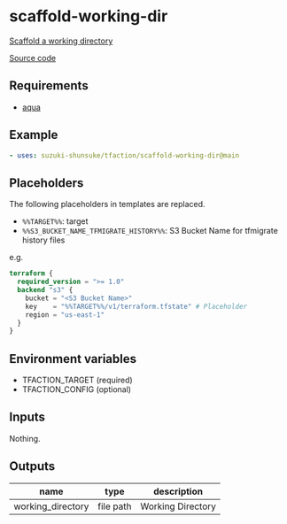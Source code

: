 # scaffold-working-dir

[Scaffold a working directory](/feature/scaffold-working-dir)

[Source code](https://github.com/suzuki-shunsuke/tfaction/tree/main/scaffold-working-dir)

## Requirements

* [aqua](https://aquaproj.github.io/)

## Example

```yaml
- uses: suzuki-shunsuke/tfaction/scaffold-working-dir@main
```

## Placeholders

The following placeholders in templates are replaced.

* `%%TARGET%%`: target
* `%%S3_BUCKET_NAME_TFMIGRATE_HISTORY%%`: S3 Bucket Name for tfmigrate history files

e.g.

```tf
terraform {
  required_version = ">= 1.0"
  backend "s3" {
    bucket = "<S3 Bucket Name>"
    key    = "%%TARGET%%/v1/terraform.tfstate" # Placeholder
    region = "us-east-1"
  }
}
```

## Environment variables

* TFACTION_TARGET (required)
* TFACTION_CONFIG (optional)

## Inputs

Nothing.

## Outputs

name | type | description
--- | --- | ---
working_directory | file path | Working Directory
